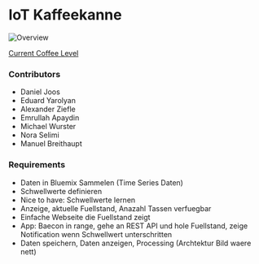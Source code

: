 
# IoT Kaffeekanne

![Overview](http://rawgit.com/miwurster/msc-iot-kaffeekanne/master/overview.svg)

[Current Coffee Level](https://kaffeekanne1.eu-gb.mybluemix.net)

### Contributors

* Daniel Joos
* Eduard Yarolyan
* Alexander Ziefle
* Emrullah Apaydin
* Michael Wurster
* Nora Selimi
* Manuel Breithaupt

### Requirements

* Daten in Bluemix Sammelen (Time Series Daten)
* Schwellwerte definieren
* Nice to have: Schwellwerte lernen
* Anzeige, aktuelle Fuellstand, Anazahl Tassen verfuegbar
* Einfache Webseite die Fuellstand zeigt
* App: Baecon in range, gehe an REST API und hole Fuellstand, zeige Notification wenn Schwellwert unterschritten
 * Daten speichern, Daten anzeigen, Processing (Archtektur Bild waere nett)
